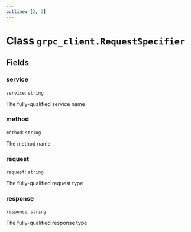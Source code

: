 ```yaml
---
outline: [2, 3]
---
```


# Class `grpc_client.RequestSpecifier`




## Fields

### service

`service`: <code>string</code>

The fully-qualified service name

### method

`method`: <code>string</code>

The method name

### request

`request`: <code>string</code>

The fully-qualified request type

### response

`response`: <code>string</code>

The fully-qualified response type


